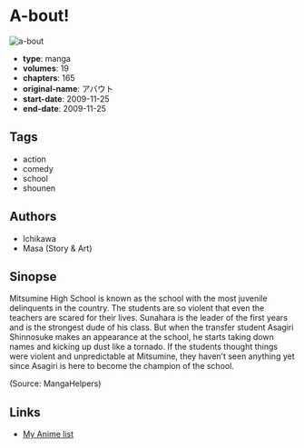 # A-bout!

![a-bout](https://cdn.myanimelist.net/images/manga/4/74997.jpg)

-   **type**: manga
-   **volumes**: 19
-   **chapters**: 165
-   **original-name**: アバウト
-   **start-date**: 2009-11-25
-   **end-date**: 2009-11-25

## Tags

-   action
-   comedy
-   school
-   shounen

## Authors

-   Ichikawa
-   Masa (Story & Art)

## Sinopse

Mitsumine High School is known as the school with the most juvenile delinquents in the country. The students are so violent that even the teachers are scared for their lives. Sunahara is the leader of the first years and is the strongest dude of his class. But when the transfer student Asagiri Shinnosuke makes an appearance at the school, he starts taking down names and kicking up dust like a tornado. If the students thought things were violent and unpredictable at Mitsumine, they haven’t seen anything yet since Asagiri is here to become the champion of the school.

(Source: MangaHelpers)

## Links

-   [My Anime list](https://myanimelist.net/manga/22115/A-bout)
